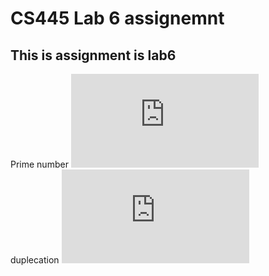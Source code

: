 # CS445 Lab 6 assignemnt 

## This is assignment is lab6


Prime number
![primeAsyc.js](https://github.com/gakalu/CS445---Lab/blob/main/lab6/primeA.js)</br>
duplecation
![duplicationAsyc.js](https://github.com/gakalu/CS445---Lab/blob/main/lab6/duplicateB.js)
